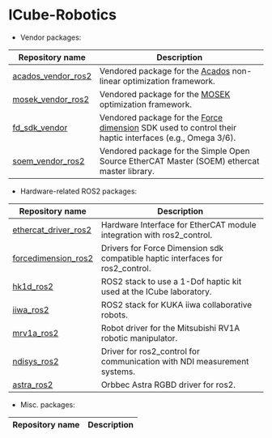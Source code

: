 # ICube-Robotics


- Vendor packages:

| **Repository name** | **Description** |
| --- | --- |
| [ acados_vendor_ros2](https://github.com/ICube-Robotics/acados_vendor_ros2) | Vendored package for the [Acados](https://github.com/acados/acados) non-linear  optimization framework. |
| [ mosek_vendor_ros2 ](https://github.com/ICube-Robotics/mosek_vendor_ros2 ) | Vendored package for the [MOSEK](https://www.mosek.com/) optimization framework. |)
| [ fd_sdk_vendor](https://github.com/ICube-Robotics/fd_sdk_vendor) | Vendored package for the [Force dimension](https://www.mosek.com/) SDK used to control their haptic interfaces (e.g., Omega 3/6). |)
| [ soem_vendor_ros2](https://github.com/ICube-Robotics/soem_vendor_ros2) | Vendored package for the Simple Open Source EtherCAT Master (SOEM) ethercat master library. |

- Hardware-related ROS2 packages:

| **Repository name** | **Description** |
| --- | --- |
| [ ethercat_driver_ros2  ](https://github.com/ICube-Robotics/ethercat_driver_ros2  ) | Hardware Interface for EtherCAT module integration with ros2_control. |
| [ forcedimension_ros2  ](https://github.com/ICube-Robotics/forcedimension_ros2  ) | Drivers for Force Dimension sdk compatible haptic interfaces for ros2_control.|
| [ hk1d_ros2 ](https://github.com/ICube-Robotics/hk1d_ros2 ) | ROS2 stack to use a 1-Dof haptic kit used at the ICube laboratory. |
| [ iiwa_ros2 ](https://github.com/ICube-Robotics/iiwa_ros2 ) | ROS2 stack for KUKA iiwa collaborative robots.|
| [ mrv1a_ros2 ](https://github.com/ICube-Robotics/mrv1a_ros2 ) | Robot driver for the Mitsubishi RV1A robotic manipulator.|
| [ ndisys_ros2 ](https://github.com/ICube-Robotics/ndisys_ros2 ) | Driver for ros2_control for communication with NDI measurement systems.|
| [ astra_ros2 ](https://github.com/ICube-Robotics/ndisys_ros2 ) | Orbbec Astra RGBD driver for ros2. |

- Misc. packages:

| **Repository name** | **Description** |
| --- | --- |
